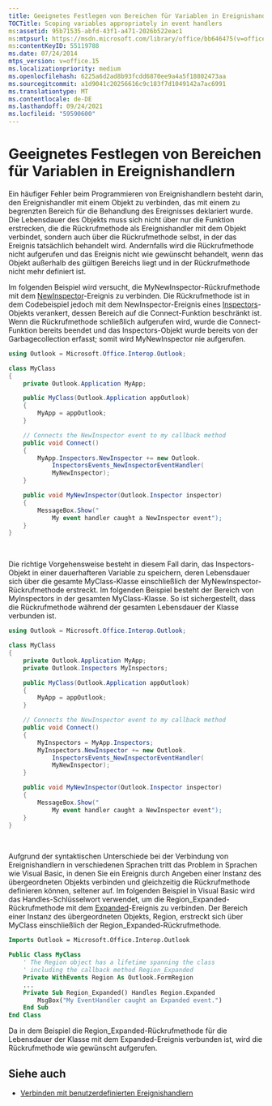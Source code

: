 ```yaml
---
title: Geeignetes Festlegen von Bereichen für Variablen in Ereignishandlern
TOCTitle: Scoping variables appropriately in event handlers
ms:assetid: 95b71535-abfd-43f1-a471-2026b522eac1
ms:mtpsurl: https://msdn.microsoft.com/library/office/bb646475(v=office.15)
ms:contentKeyID: 55119788
ms.date: 07/24/2014
mtps_version: v=office.15
ms.localizationpriority: medium
ms.openlocfilehash: 6225a6d2ad8b93fcdd6870ee9a4a5f18802473aa
ms.sourcegitcommit: a1d9041c20256616c9c183f7d1049142a7ac6991
ms.translationtype: MT
ms.contentlocale: de-DE
ms.lasthandoff: 09/24/2021
ms.locfileid: "59590600"
---
```

# <a name="scoping-variables-appropriately-in-event-handlers"></a>Geeignetes Festlegen von Bereichen für Variablen in Ereignishandlern

Ein häufiger Fehler beim Programmieren von Ereignishandlern besteht darin, den Ereignishandler mit einem Objekt zu verbinden, das mit einem zu begrenzten Bereich für die Behandlung des Ereignisses deklariert wurde. Die Lebensdauer des Objekts muss sich nicht über nur die Funktion erstrecken, die die Rückrufmethode als Ereignishandler mit dem Objekt verbindet, sondern auch über die Rückrufmethode selbst, in der das Ereignis tatsächlich behandelt wird. Andernfalls wird die Rückrufmethode nicht aufgerufen und das Ereignis nicht wie gewünscht behandelt, wenn das Objekt außerhalb des gültigen Bereichs liegt und in der Rückrufmethode nicht mehr definiert ist.

Im folgenden Beispiel wird versucht, die MyNewInspector-Rückrufmethode mit dem [NewInspector](https://msdn.microsoft.com/library/bb612750\(v=office.15\))-Ereignis zu verbinden. Die Rückrufmethode ist in dem Codebeispiel jedoch mit dem NewInspector-Ereignis eines [Inspectors](https://msdn.microsoft.com/library/bb623458\(v=office.15\))-Objekts verankert, dessen Bereich auf die Connect-Funktion beschränkt ist. Wenn die Rückrufmethode schließlich aufgerufen wird, wurde die Connect-Funktion bereits beendet und das Inspectors-Objekt wurde bereits von der Garbagecollection erfasst; somit wird MyNewInspector nie aufgerufen.

```csharp
using Outlook = Microsoft.Office.Interop.Outlook;

class MyClass
{
    private Outlook.Application MyApp;

    public MyClass(Outlook.Application appOutlook)
    {
        MyApp = appOutlook;
    }

    // Connects the NewInspector event to my callback method
    public void Connect()
    {
        MyApp.Inspectors.NewInspector += new Outlook.
            InspectorsEvents_NewInspectorEventHandler(
            MyNewInspector);
    }

    public void MyNewInspector(Outlook.Inspector inspector)
    {
        MessageBox.Show("
            My event handler caught a NewInspector event");
    }
}
```

<br/>

Die richtige Vorgehensweise besteht in diesem Fall darin, das Inspectors-Objekt in einer dauerhafteren Variable zu speichern, deren Lebensdauer sich über die gesamte MyClass-Klasse einschließlich der MyNewInspector-Rückrufmethode erstreckt. Im folgenden Beispiel besteht der Bereich von MyInspectors in der gesamten MyClass-Klasse. So ist sichergestellt, dass die Rückrufmethode während der gesamten Lebensdauer der Klasse verbunden ist.

```csharp
using Outlook = Microsoft.Office.Interop.Outlook;

class MyClass
{
    private Outlook.Application MyApp;
    private Outlook.Inspectors MyInspectors;

    public MyClass(Outlook.Application appOutlook)
    {
        MyApp = appOutlook;
    }

    // Connects the NewInspector event to my callback method
    public void Connect()
    {
        MyInspectors = MyApp.Inspectors;
        MyInspectors.NewInspector += new Outlook.
            InspectorsEvents_NewInspectorEventHandler(
            MyNewInspector);
    }

    public void MyNewInspector(Outlook.Inspector inspector)
    {
        MessageBox.Show("
            My event handler caught a NewInspector event");
    }
}
```

<br/>

Aufgrund der syntaktischen Unterschiede bei der Verbindung von Ereignishandlern in verschiedenen Sprachen tritt das Problem in Sprachen wie Visual Basic, in denen Sie ein Ereignis durch Angeben einer Instanz des übergeordneten Objekts verbinden und gleichzeitig die Rückrufmethode definieren können, seltener auf. Im folgenden Beispiel in Visual Basic wird das Handles-Schlüsselwort verwendet, um die Region\_Expanded-Rückrufmethode mit dem [Expanded](https://msdn.microsoft.com/library/bb609515\(v=office.15\))-Ereignis zu verbinden. Der Bereich einer Instanz des übergeordneten Objekts, Region, erstreckt sich über MyClass einschließlich der Region\_Expanded-Rückrufmethode.

```vb
Imports Outlook = Microsoft.Office.Interop.Outlook

Public Class MyClass
    ' The Region object has a lifetime spanning the class 
    ' including the callback method Region_Expanded
    Private WithEvents Region As Outlook.FormRegion
    ...
    Private Sub Region_Expanded() Handles Region.Expanded
        MsgBox("My EventHandler caught an Expanded event.")
    End Sub
End Class
```

Da in dem Beispiel die Region\_Expanded-Rückrufmethode für die Lebensdauer der Klasse mit dem Expanded-Ereignis verbunden ist, wird die Rückrufmethode wie gewünscht aufgerufen.

## <a name="see-also"></a>Siehe auch

- [Verbinden mit benutzerdefinierten Ereignishandlern](connecting-to-custom-event-handlers.md)

